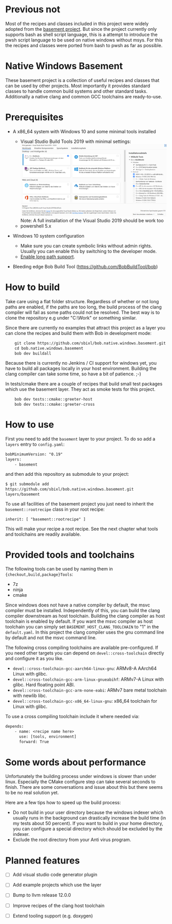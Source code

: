 # Previous not

Most of the recipes and classes included in this project were widely adopted from the [basement project](https://github.com/BobBuildTool/basement). But since the project currently only 
 supports bash as shell script language, this is a attempt to introduce the pwsh script 
 language to be used on native windows without msys. For this the recipes and classes were ported from bash to pwsh as far as possible.

# Native Windows Basement

These basement project is a collection of useful recipes and classes that can be
used by other projects. Most importantly it provides standard classes
to handle common build systems and other standard tasks. Additionally a native clang 
and common GCC toolchains are ready-to-use.

# Prerequisites

* A x86_64 system with Windows 10 and some minimal tools installed
  * Visual Studio Build Tools 2019 with minimal settings:
    ![Alt text](doc/vs_build_tools_2019_setup.PNG "Visual Studio Build Tools 2019")
    Note: A full installation of the Visual Studio 2019 should be work too
  * powershell 5.x

* Windows 10 system configuration
  * Make sure you can create symbolic links without admin rights. Usually you can enable
    this by switching to the developer mode.
  * [Enable long path support](https://www.msftnext.com/how-to-enable-ntfs-long-paths-in-windows-10/). 
* Bleeding edge Bob Build Tool (https://github.com/BobBuildTool/bob)

# How to build

Take care using a flat folder structure. Regardless of whether or not long paths are enabled, if the paths are too long, the build process of the clang compiler will fail as some paths could not be resolved. The best way is to clone the repository e.g under "C:\Work" or something similar.

Since there are currently no examples that attract this project as a layer you 
can clone the recipes and build them with Bob in development mode:

```shell
    git clone https://github.com/sbixl/bob.native.windows.basement.git
    cd bob.native.windows.basement
    bob dev buildall
```

Because there is currently no Jenkins / CI support for windows yet, you have 
to build all packages locally in your host environment. Building the clang compiler 
can take some time, so have a bit of patience. ;-)

In tests/cmake there are a couple of recipes that build small test packages which use the basement layer. They act as smoke tests for this project.

```shell
    bob dev tests::cmake::greeter-host
    bob dev tests::cmake::greeter-cross
```

# How to use

First you need to add the `basement` layer to your project. To do so add a
`layers` entry to `config.yaml`:

    bobMinimumVersion: "0.19"
    layers:
        - basement

and then add this repository as submodule to your project:

    $ git submodule add https://github.com/sbixl/bob.native.windows.basement.git layers/basement

To use all facilities of the basement project you just need to inherit the `basement::rootrecipe`
class in your root recipe:

    inherit: [ "basement::rootrecipe" ]

This will make your recipe a root recipe. See the next chapter what tools 
and toolchains are readily available.

# Provided tools and toolchains

The following tools can be used by naming them in `{checkout,build,package}Tools`:

* 7z
* ninja
* cmake

Since windows does not have a native compiler by default, the msvc compiler must
be installed. Independently of this, you can build the clang compiler downstream 
as host toolchain. Building the clang compiler as host toolchain is enabled by default. 
If you want the msvc compiler as host toolchain you can simply set `BASEMENT_HOST_CLANG_TOOLCHAIN` to "1" in the `default.yaml`. In this project 
the clang compiler uses the gnu command line by default and not the msvc command line.

The following cross compiling toolchains are available pre-configured. If you need
other targets you can depend on `devel::cross-toolchain` directly and configure it
as you like.

* `devel::cross-toolchain-gcc-aarch64-linux-gnu`: ARMv8-A AArch64 Linux with glibc.
* `devel::cross-toolchain-gcc-arm-linux-gnueabihf`: ARMv7-A Linux with glibc. Hard
  floating point ABI.
* `devel::cross-toolchain-gcc-arm-none-eabi`: ARMv7 bare metal toolchain with
  newlib libc.
* `devel::cross-toolchain-gcc-x86_64-linux-gnu`: x86_64 toolchain for Linux with glibc.

To use a cross compiling toolchain include it where needed via:

    depends:
        - name: <recipe name here>
          use: [tools, environment]
          forward: True

# Some words about performance

Unfortunately the building process under windows is slower than under linux. Especially
the CMake configure step can take several seconds to finish. There are some conversations
and issue about this but there seems to be no real solution yet.

Here are a few tips how to speed up the build process:

* Do not build in your user directory because the windows indexer which usually runs 
  in the background can drastically increase the build time (in my tests about 50 percent).
  If you want to build in your home directory, you can configure a special directory
  which should be excluded by the indexer.
* Exclude the root directory from your Anti virus program.

# Planned features

- [ ] Add visual studio code generator plugin
- [ ] Add example projects which use the layer
- [ ] Bump to llvm release 12.0.0
- [ ] Improve recipes of the clang host toolchain
- [ ] Extend tooling support (e.g. doxygen)

